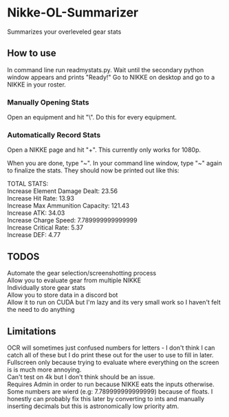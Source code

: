# Nikke-OL-Summarizer
 Summarizes your overleveled gear stats

## How to use
 In command line run readmystats.py. Wait until the secondary python window appears and prints "Ready!" Go to NIKKE on desktop and go to a NIKKE in your roster. 
### Manually Opening Stats
 Open an equipment and hit "\\". Do this for every equipment. 
### Automatically Record Stats
 Open a NIKKE page and hit "+". This currently only works for 1080p.

 When you are done, type "\~". In your command line window, type "\~" again to finalize the stats.
 They should now be printed out like this:

  TOTAL STATS:\
  Increase Element Damage Dealt: 23.56\
  Increase Hit Rate: 13.93\
  Increase Max Ammunition Capacity: 121.43\
  Increase ATK: 34.03 \
  Increase Charge Speed: 7.789999999999999\
  Increase Critical Rate: 5.37\
  Increase DEF: 4.77

## TODOS
 Automate the gear selection/screenshotting process\
 Allow you to evaluate gear from multiple NIKKE\
 Individually store gear stats\
 Allow you to store data in a discord bot\
 Allow it to run on CUDA but I'm lazy and its very small work so I haven't felt the need to do anything

## Limitations
  OCR will sometimes just confused numbers for letters - I don't think I can catch all of these but I do print these out for the user to use to fill in later.\
  Fullscreen only because trying to evaluate where everything on the screen is is much more annoying.\
  Can't test on 4k but I don't think should be an issue.\
  Requires Admin in order to run because NIKKE eats the inputs otherwise.\
  Some numbers are wierd (e.g: 7.789999999999999) because of floats. I honestly can probably fix this later by converting to ints and manually inserting decimals but this is astronomically low priority atm. 
